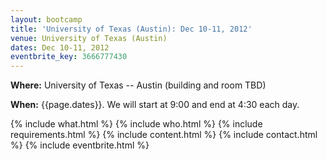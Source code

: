 ```yaml
---
layout: bootcamp
title: 'University of Texas (Austin): Dec 10-11, 2012'
venue: University of Texas (Austin)
dates: Dec 10-11, 2012
eventbrite_key: 3666777430
---
```

**Where:** University of Texas -- Austin (building and room TBD)

**When:** {{page.dates}}. We will start at 9:00 and end at 4:30 each day.

{% include what.html %}
{% include who.html %}
{% include requirements.html %}
{% include content.html %}
{% include contact.html %}
{% include eventbrite.html %}
